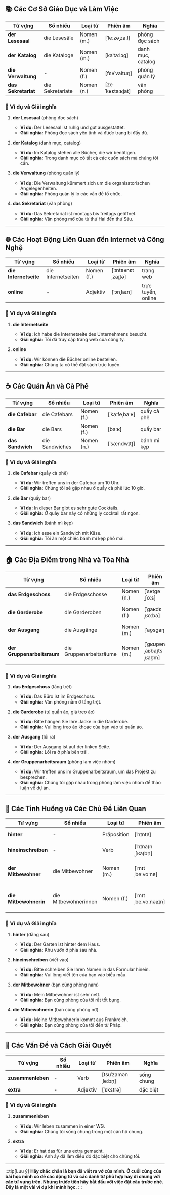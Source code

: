 ## **📚 Các Cơ Sở Giáo Dục và Làm Việc**

|**Từ vựng**|**Số nhiều**|**Loại từ**|**Phiên âm**|**Nghĩa**|
|---|---|---|---|---|
|**der Lesesaal**|die Lesesäle|Nomen (m.)|[ˈleːzəˌzaːl]|phòng đọc sách|
|**der Katalog**|die Kataloge|Nomen (m.)|[kaˈtaːlɔɡ]|danh mục, catalog|
|**die Verwaltung**|-|Nomen (f.)|[fɛʁˈvaltʊŋ]|phòng quản lý|
|**das Sekretariat**|die Sekretariate|Nomen (n.)|[zeˈkʁɛtaːʁi̯at]|văn phòng|

### **📌 Ví dụ và Giải nghĩa**

1. **der Lesesaal** (phòng đọc sách)
    
    - **Ví dụ:** Der Lesesaal ist ruhig und gut ausgestattet.
    - **Giải nghĩa:** Phòng đọc sách yên tĩnh và được trang bị đầy đủ.
2. **der Katalog** (danh mục, catalog)
    
    - **Ví dụ:** Im Katalog stehen alle Bücher, die wir benötigen.
    - **Giải nghĩa:** Trong danh mục có tất cả các cuốn sách mà chúng tôi cần.
3. **die Verwaltung** (phòng quản lý)
    
    - **Ví dụ:** Die Verwaltung kümmert sich um die organisatorischen Angelegenheiten.
    - **Giải nghĩa:** Phòng quản lý lo các vấn đề tổ chức.
4. **das Sekretariat** (văn phòng)
    
    - **Ví dụ:** Das Sekretariat ist montags bis freitags geöffnet.
    - **Giải nghĩa:** Văn phòng mở cửa từ thứ Hai đến thứ Sáu.

---

## **🌐 Các Hoạt Động Liên Quan đến Internet và Công Nghệ**

|**Từ vựng**|**Số nhiều**|**Loại từ**|**Phiên âm**|**Nghĩa**|
|---|---|---|---|---|
|**die Internetseite**|die Internetseiten|Nomen (f.)|[ˈɪntəʁnɛtˌzaɪ̯tə]|trang web|
|**online**|-|Adjektiv|[ˈɔnˌlaɪn]|trực tuyến, online|

### **📌 Ví dụ và Giải nghĩa**

1. **die Internetseite**
    
    - **Ví dụ:** Ich habe die Internetseite des Unternehmens besucht.
    - **Giải nghĩa:** Tôi đã truy cập trang web của công ty.
2. **online**
    
    - **Ví dụ:** Wir können die Bücher online bestellen.
    - **Giải nghĩa:** Chúng ta có thể đặt sách trực tuyến.

---

## **☕ Các Quán Ăn và Cà Phê**

|**Từ vựng**|**Số nhiều**|**Loại từ**|**Phiên âm**|**Nghĩa**|
|---|---|---|---|---|
|**die Cafebar**|die Cafebars|Nomen (f.)|[ˈkaːfeˌbaːʁ]|quầy cà phê|
|**die Bar**|die Bars|Nomen (f.)|[baːʁ]|quầy bar|
|**das Sandwich**|die Sandwiches|Nomen (n.)|[ˈsændwɪtʃ]|bánh mì kẹp|

### **📌 Ví dụ và Giải nghĩa**

1. **die Cafebar** (quầy cà phê)
    
    - **Ví dụ:** Wir treffen uns in der Cafebar um 10 Uhr.
    - **Giải nghĩa:** Chúng tôi sẽ gặp nhau ở quầy cà phê lúc 10 giờ.
2. **die Bar** (quầy bar)
    
    - **Ví dụ:** In dieser Bar gibt es sehr gute Cocktails.
    - **Giải nghĩa:** Ở quầy bar này có những ly cocktail rất ngon.
3. **das Sandwich** (bánh mì kẹp)
    
    - **Ví dụ:** Ich esse ein Sandwich mit Käse.
    - **Giải nghĩa:** Tôi ăn một chiếc bánh mì kẹp phô mai.

---

## **🏠 Các Địa Điểm trong Nhà và Tòa Nhà**

|**Từ vựng**|**Số nhiều**|**Loại từ**|**Phiên âm**|**Nghĩa**|
|---|---|---|---|---|
|**das Erdgeschoss**|die Erdgeschosse|Nomen (n.)|[ˈɛʁtɡəˌʃoːs]|tầng trệt|
|**die Garderobe**|die Garderoben|Nomen (f.)|[ˈɡaʁdɛˌʁoːbə]|tủ quần áo|
|**der Ausgang**|die Ausgänge|Nomen (m.)|[ˈaʊ̯sɡaŋ]|lối ra|
|**der Gruppenarbeitsraum**|die Gruppenarbeitsräume|Nomen (m.)|[ˈɡʁʊpənˌaʁbaɪ̯tsˌʁaʊ̯m]|phòng làm việc nhóm|

### **📌 Ví dụ và Giải nghĩa**

1. **das Erdgeschoss** (tầng trệt)
    
    - **Ví dụ:** Das Büro ist im Erdgeschoss.
    - **Giải nghĩa:** Văn phòng nằm ở tầng trệt.
2. **die Garderobe** (tủ quần áo, giá treo áo)
    
    - **Ví dụ:** Bitte hängen Sie Ihre Jacke in die Garderobe.
    - **Giải nghĩa:** Vui lòng treo áo khoác của bạn vào tủ quần áo.
3. **der Ausgang** (lối ra)
    
    - **Ví dụ:** Der Ausgang ist auf der linken Seite.
    - **Giải nghĩa:** Lối ra ở phía bên trái.
4. **der Gruppenarbeitsraum** (phòng làm việc nhóm)
    
    - **Ví dụ:** Wir treffen uns im Gruppenarbeitsraum, um das Projekt zu besprechen.
    - **Giải nghĩa:** Chúng tôi gặp nhau trong phòng làm việc nhóm để thảo luận về dự án.

---

## **🧳 Các Tình Huống và Các Chủ Đề Liên Quan**

|**Từ vựng**|**Số nhiều**|**Loại từ**|**Phiên âm**|**Nghĩa**|
|---|---|---|---|---|
|**hinter**|-|Präposition|[ˈhɪntɐ]|đằng sau|
|**hineinschreiben**|-|Verb|[ˈhɪnaɪ̯nˌʃʁaɪ̯bn̩]|viết vào|
|**der Mitbewohner**|die Mitbewohner|Nomen (m.)|[ˈmɪtˌbeːvoːnɐ]|bạn cùng phòng (nam)|
|**die Mitbewohnerin**|die Mitbewohnerinnen|Nomen (f.)|[ˈmɪtˌbeːvoːnəʁɪn]|bạn cùng phòng (nữ)|

### **📌 Ví dụ và Giải nghĩa**

1. **hinter** (đằng sau)
    
    - **Ví dụ:** Der Garten ist hinter dem Haus.
    - **Giải nghĩa:** Khu vườn ở phía sau nhà.
2. **hineinschreiben** (viết vào)
    
    - **Ví dụ:** Bitte schreiben Sie Ihren Namen in das Formular hinein.
    - **Giải nghĩa:** Vui lòng viết tên của bạn vào biểu mẫu.
3. **der Mitbewohner** (bạn cùng phòng nam)
    
    - **Ví dụ:** Mein Mitbewohner ist sehr nett.
    - **Giải nghĩa:** Bạn cùng phòng của tôi rất tốt bụng.
4. **die Mitbewohnerin** (bạn cùng phòng nữ)
    
    - **Ví dụ:** Meine Mitbewohnerin kommt aus Frankreich.
    - **Giải nghĩa:** Bạn cùng phòng của tôi đến từ Pháp.

---

## **💼 Các Vấn Đề và Cách Giải Quyết**

|**Từ vựng**|**Số nhiều**|**Loại từ**|**Phiên âm**|**Nghĩa**|
|---|---|---|---|---|
|**zusammenleben**|-|Verb|[tsuˈzamənˌleːbn̩]|sống chung|
|**extra**|-|Adjektiv|[ˈɛkstrə]|đặc biệt|

### **📌 Ví dụ và Giải nghĩa**

1. **zusammenleben**
    
    - **Ví dụ:** Wir leben zusammen in einer WG.
    - **Giải nghĩa:** Chúng tôi sống chung trong một căn hộ chung.
2. **extra**
    
    - **Ví dụ:** Er hat das für uns extra gemacht.
    - **Giải nghĩa:** Anh ấy đã làm điều đó đặc biệt cho chúng tôi.


---
:::tip[Lưu ý]
**Hãy chắc chắn là bạn đã viết ra vở của mình. Ở cuối cùng của bài học mình có để các động từ và các danh từ phù hợp hay đi chung với các từ vựng trên. Nhưng trước tiên hãy bắt đầu với việc đặt câu trước nhé. Đây là một vài ví dụ khi mình học.**
:::